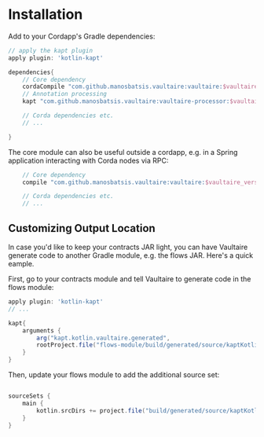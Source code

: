 
# Installation


Add to your Cordapp's Gradle dependencies:

```groovy
// apply the kapt plugin
apply plugin: 'kotlin-kapt'

dependencies{
    // Core dependency
    cordaCompile "com.github.manosbatsis.vaultaire:vaultaire:$vaultaire_version"
    // Annotation processing
    kapt "com.github.manosbatsis.vaultaire:vaultaire-processor:$vaultaire_version"

    // Corda dependencies etc.
    // ...

}    
```

The core module can also be useful outside a cordapp, e.g. in a Spring application
interacting with Corda nodes via RPC:

```groovy
    // Core dependency
    compile "com.github.manosbatsis.vaultaire:vaultaire:$vaultaire_version"

    // Corda dependencies etc.
    // ...
```

## Customizing Output Location

In case you'd like to keep your contracts JAR light, you can have Vaultaire 
generate code to another Gradle module, e.g. the flows JAR. Here's a quick eample.

First, go to your contracts module and tell Vaultaire to generate code in the flows module:

```groovy
apply plugin: 'kotlin-kapt'
// ...

kapt{
    arguments {
        arg("kapt.kotlin.vaultaire.generated", 
        rootProject.file("flows-module/build/generated/source/kaptKotlin/main").absolutePath)
    }
}

```

Then, update your flows module to add the additional source set:

```groovy

sourceSets {
    main {
        kotlin.srcDirs += project.file("build/generated/source/kaptKotlin/main")
    }
}
```